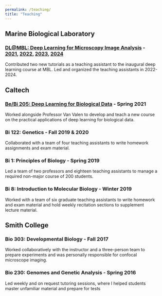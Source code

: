 ```yaml
---
permalink: /teaching/
title: "Teaching"
---
```


## Marine Biological Laboratory
### [DL@MBL: Deep Learning for Microscopy Image Analysis](https://dlmbl.github.io/) - [2021](https://github.com/dlmbl/DL-MBL-2021), [2022](https://github.com/dlmbl/DL-MBL-2022), [2023](https://github.com/dlmbl/DL-MBL-2023), [2024](https://github.com/dlmbl/DL-MBL-2024)
Contributed two new tutorials as a teaching assistant to the inaugural deep learning course at MBL. Led and organized the teaching assistants in 2022-2024.

## Caltech
### [Be/Bi 205: Deep Learning for Biological Data](https://vanvalenlab.github.io/bebi205) - Spring 2021
Worked alongside Professor Van Valen to develop and teach a new course on the practical applications of deep learning for biological data.

### Bi 122: Genetics - Fall 2019 & 2020
Collaborated with a team of four teaching assistants to write homework assignments and exam material.

### Bi 1: Principles of Biology - Spring 2019
Led a team of two professors and eighteen teaching assistants to manage a required non-major course of 200 students.

### Bi 8: Introduction to Molecular Biology - Winter 2019
Worked with a team of six graduate teaching assistants to write homework and exam material and hold weekly recitation sections to supplement lecture material.

## Smith College

### Bio 303: Developmental Biology - Fall 2017
Worked collaboratively with the instructor and a three-person team to prepare experiments and was personally responsible for confocal microscope imaging.

### Bio 230: Genomes and Genetic Analysis - Spring 2016
Led weekly and on request tutoring sessions, where I helped students master unfamiliar material and prepare for tests